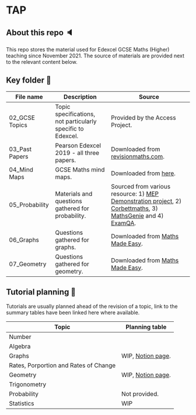 # TAP
## About this repo 🔈
This repo stores the material used for Edexcel GCSE Maths (Higher) teaching since November 2021. The source of materials are provided next to the relevant content below.

## Key folder 📂

| File   name      | Description                                                   | Source                                                                                                                                                                                                                                                                        |
|------------------|---------------------------------------------------------------|-------------------------------------------------------------------------------------------------------------------------------------------------------------------------------------------------------------------------------------------------------------------------------|
| 02_GCSE   Topics | Topic   specifications, not particularly specific to Edexcel. | Provided by the Access Project.                                                                                                                                                                                                                                               |
| 03_Past   Papers | Pearson   Edexcel 2019 - all three papers.                    | Downloaded from [revisionmaths.com](https://revisionmaths.com/).                                                                                                                                                                                                              |
| 04_Mind   Maps   | GCSE Maths   mind maps.                                       | Downloaded from   [here](https://www.tes.com/teaching-resources/shop/mindmapmaths).                                                                                                                                                                                           |
| 05_Probability   | Materials   and questions gathered for probability.           | Sourced from various resource: 1) [MEP Demonstration   project](https://www.cimt.org.uk/projects/mep/index.htm), 2)   [Corbettmaths](https://corbettmaths.com/), 3)   [MathsGenie](https://www.mathsgenie.co.uk/gcse.html) and 4)   [ExamQA](https://examqa.com/gcse/maths/). |
| 06_Graphs        | Questions   gathered for graphs.                              | Downloaded from [Maths Made Easy](https://mathsmadeeasy.co.uk/).                                                                                                                                                                                                              |
| 07_Geometry      | Questions   gathered for geometry.                            | Downloaded from [Maths Made Easy](https://mathsmadeeasy.co.uk/).                                                                                                                                                                                                              |

## Tutorial planning 📒
Tutorials are usually planned ahead of the revision of a topic, link to the summary tables have been linked here where available.

| Topic                                   | Planning table                                                                                                             |
|-----------------------------------------|----------------------------------------------------------------------------------------------------------------------------|
| Number                                  |                                                                                                                            |
| Algebra                                 |                                                                                                                            |
| Graphs                                  | WIP, [Notion   page](https://www.notion.so/xinzhao13/0faec97226e0411d81a475e240abb5b7?v=afae399598594905a5198914c6ae9b1c). |
| Rates,   Porportion and Rates of Change |                                                                                                                            |
| Geometry                                | WIP, [Notion   page](https://www.notion.so/xinzhao13/a75bdd29713e4abd91f9e2c79ed57a36?v=bc5d1c41c0334d7aa3ef87fbf12fa52b). |
| Trigonometry                            |                                                                                                                            |
| Probability                             | Not provided.                                                                                                              |
| Statistics                              | WIP                                                                                                                        | 

